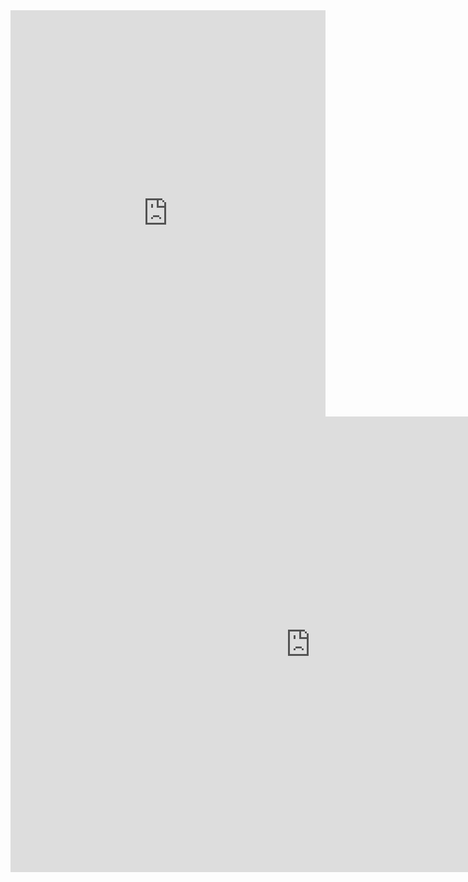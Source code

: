 <iframe src='https://cdn.knightlab.com/libs/timeline3/latest/embed/index.html?source=1kLdj5bhrRh-DzejCYJseaGtvOOqBpaSvMXbLy2JOvy0&font=Default&lang=en&initial_zoom=2&height=650' width='100%' height='650' webkitallowfullscreen mozallowfullscreen allowfullscreen frameborder='0'></iframe>

<iframe width="960" height="729.2193308550186" data-original-width="1614" data-original-height="1226" src="https://www.thinglink.com/card/1496132075072258049" type="text/html" frameborder="0" webkitallowfullscreen mozallowfullscreen allowfullscreen scrolling="no"></iframe><script async src="//cdn.thinglink.me/jse/responsive.js"></script>
                                
